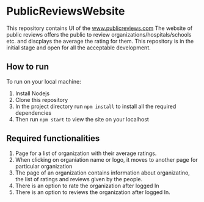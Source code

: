 # PublicReviewsWebsite
This repository contains UI of the www.publicreviews.com
The website of public reviews offers the public to review organizations/hospitals/schools etc. and discplays the average the rating for them. This repository is in the initial stage and open for all the acceptable development.

## How to run
To run on your local machine:
1) Install Nodejs
2) Clone this repository
3) In the project directory run `npm install` to install all the required dependencies
4) Then run `npm start` to view the site on your localhost

## Required functionalities
1) Page for a list of organization with their average ratings.
2) When clicking on organiation name or logo, it moves to another page for particular organization
3) The page of an organization contains information about organizatino, the list of ratings and reviews given by the people.
4) There is an option to rate the organization after logged In
5) There is an option to reviews the organization after logged In.

